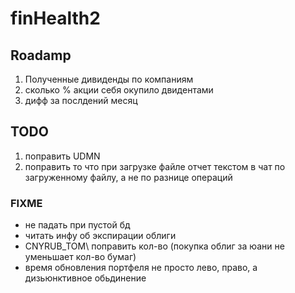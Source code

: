# finHealth2

## Roadamp

1. Полученные дивиденды по компаниям
2. сколько % акции себя окупило двидентами
3. дифф за послдений месяц

## TODO

1. поправить UDMN
2. поправить то что при загрузке файле отчет текстом в чат по загруженному файлу, а не по разнице операций

### FIXME

- не падать при пустой бд
- читать инфу об экспирации облиги
- CNYRUB_TOM\ поправить кол-во (покупка облиг за юани не уменьшает кол-во бумаг)
- время обновления портфеля не просто лево, право, а дизьюнктивное обьдинение

